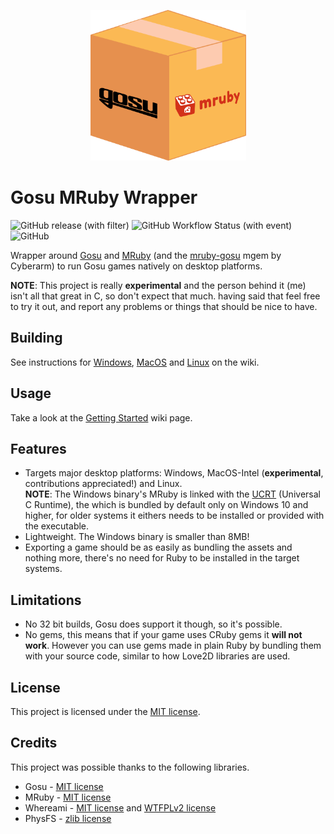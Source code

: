 <p align="center">
  <img src="assets/logo.png" width=249 height=241 alt="Project logo">
</p>

# Gosu MRuby Wrapper

![GitHub release (with filter)](https://img.shields.io/github/v/release/chadowo/gosu-mruby-wrapper?style=flat-square) ![GitHub Workflow Status (with event)](https://img.shields.io/github/actions/workflow/status/chadowo/gosu-mruby-wrapper/build.yml?style=flat-square&logo=github) ![GitHub](https://img.shields.io/github/license/chadowo/gosu-mruby-wrapper?style=flat-square)

Wrapper around [Gosu](https://www.libgosu.org/) and [MRuby](https://mruby.org/) (and the [mruby-gosu](https://github.com/cyberarm/mruby-gosu) mgem by Cyberarm)
to run Gosu games natively on desktop platforms.

**NOTE**: This project is really **experimental** and the person behind it (me) isn't
all that great in C, so don't expect that much. having said that feel free
to try it out, and report any problems or things that should be nice to have.

## Building

See instructions for [Windows](https://github.com/Chadowo/gosu-mruby-wrapper/wiki/Compiling-On-Windows), [MacOS](https://github.com/Chadowo/gosu-mruby-wrapper/wiki/Compiling-On-MacOS) and [Linux](https://github.com/Chadowo/gosu-mruby-wrapper/wiki/Compiling-On-Linux) on the wiki.

## Usage

Take a look at the [Getting Started](https://github.com/Chadowo/gosu-mruby-wrapper/wiki/Getting-Started) wiki page.

## Features

- Targets major desktop platforms: Windows, MacOS-Intel (**experimental**, contributions appreciated!) and Linux.  
  **NOTE**: The Windows binary's MRuby is linked with the [UCRT](https://devblogs.microsoft.com/cppblog/introducing-the-universal-crt/) (Universal C Runtime),
            the which is bundled by default only on Windows 10 and higher, for older systems
            it eithers needs to be installed or provided with the executable.
- Lightweight. The Windows binary is smaller than 8MB!
- Exporting a game should be as easily as bundling the assets and nothing
  more, there's no need for Ruby to be installed in the target systems.

## Limitations

- No 32 bit builds, Gosu does support it though, so it's possible.
- No gems, this means that if your game uses CRuby gems it **will not work**.
  However you can use gems made in plain Ruby by bundling them with your source code,
  similar to how Love2D libraries are used.

## License

This project is licensed under the [MIT license](https://github.com/Chadowo/gosu-mruby-wrapper/blob/main/LICENSE).

## Credits

This project was possible thanks to the following libraries.

- Gosu - [MIT license](https://github.com/gosu/gosu/blob/master/COPYING)  
- MRuby - [MIT license](https://github.com/mruby/mruby/blob/master/LICENSE)  
- Whereami - [MIT license](https://github.com/gpakosz/whereami/blob/master/LICENSE.MIT) and [WTFPLv2 license](https://github.com/gpakosz/whereami/blob/master/LICENSE.WTFPLv2) 
- PhysFS - [zlib license](https://github.com/icculus/physfs/blob/main/LICENSE.txt)
